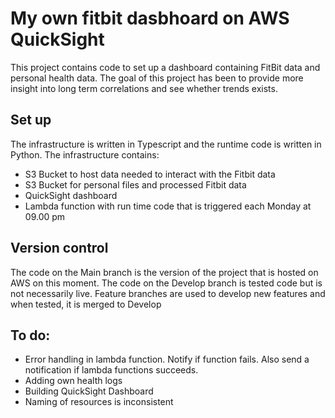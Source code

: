 # My own fitbit dasbhoard on AWS QuickSight

This project contains code to set up a dashboard containing FitBit data and personal health data.
The goal of this project has been to provide more insight into long term correlations and see whether trends exists.

## Set up

The infrastructure is written in Typescript and the runtime code is written in Python. 
The infrastructure contains:
* S3 Bucket to host data needed to interact with the Fitbit data
* S3 Bucket for personal files and processed Fitbit data
* QuickSight dashboard
* Lambda function with run time code that is triggered each Monday at 09.00 pm

## Version control

The code on the Main branch is the version of the project that is hosted on AWS on this moment.
The code on the Develop branch is tested code but is not necessarily live.
Feature branches are used to develop new features and when tested, it is merged to Develop

## To do:

* Error handling in lambda function. Notify if function fails. Also send a notification if lambda functions succeeds.
* Adding own health logs
* Building QuickSight Dashboard
* Naming of resources is inconsistent
